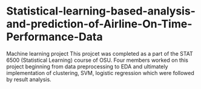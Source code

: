 # Statistical-learning-based-analysis-and-prediction-of-Airline-On-Time-Performance-Data
Machine learning project
This projcet was completed as a part of the STAT 6500 (Statistical Learning) course of OSU. Four members worked on 
this project beginning from data preprocessing to EDA and ultimately implementation of clustering, SVM, logistic regression 
which were followed by result analysis. 
